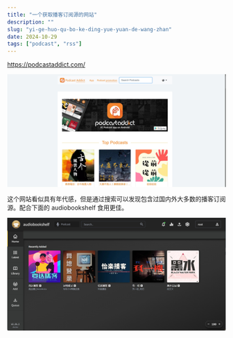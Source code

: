 ```yaml
---
title: "一个获取播客订阅源的网站"
description: ""
slug: "yi-ge-huo-qu-bo-ke-ding-yue-yuan-de-wang-zhan"
date: 2024-10-29
tags: ["podcast", "rss"]
---
```


https://podcastaddict.com/

![podcastaddict](https://raw.githubusercontent.com/jimicat/image-upload/main/blog-images/202410291703172.png)

这个网站看似具有年代感，但是通过搜索可以发现包含过国内外大多数的播客订阅源。配合下面的 audiobookshelf 食用更佳。

![audiobookshelf](https://raw.githubusercontent.com/jimicat/image-upload/main/blog-images/202410291704013.png)